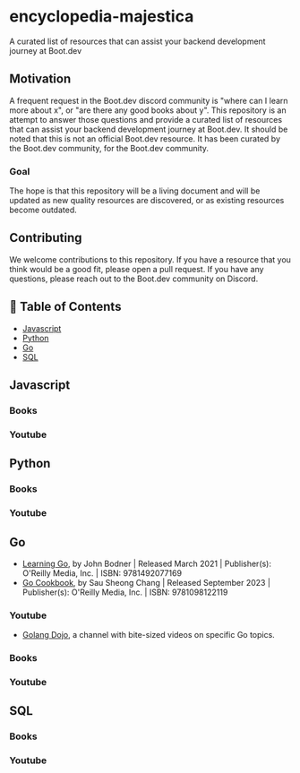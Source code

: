 # encyclopedia-majestica
A curated list of resources that can assist your backend development journey at Boot.dev

## Motivation

A frequent request in the Boot.dev discord community is "where can I learn more about x", or "are there any good books about y".
This repository is an attempt to answer those questions and provide a curated list of resources that can assist your backend development journey at Boot.dev.
It should be noted that this is not an official Boot.dev resource. It has been curated by the Boot.dev community, for the Boot.dev community.

### Goal
The hope is that this repository will be a living document and will be updated as new quality resources are discovered, or as existing resources become outdated.

## Contributing

We welcome contributions to this repository. If you have a resource that you think would be a good fit, please open a pull request. If you have any questions, please reach out to the Boot.dev community on Discord.


## :book: Table of Contents

- [Javascript](#javascript)
- [Python](#python)
- [Go](#go)
- [SQL](#sql)

## Javascript
### Books
### Youtube
## Python
### Books
### Youtube
## Go
- [Learning Go](https://www.oreilly.com/library/view/learning-go/9781492077206/), by John Bodner | Released March 2021 | Publisher(s): O'Reilly Media, Inc. | ISBN: 9781492077169
- [Go Cookbook](https://www.oreilly.com/library/view/go-cookbook/9781098122102/), by Sau Sheong Chang | Released September 2023 | Publisher(s): O'Reilly Media, Inc. | ISBN: 9781098122119
### Youtube
- [Golang Dojo](https://www.youtube.com/c/GolangDojo), a channel with bite-sized videos on specific Go topics.
### Books
### Youtube
## SQL
### Books
### Youtube
